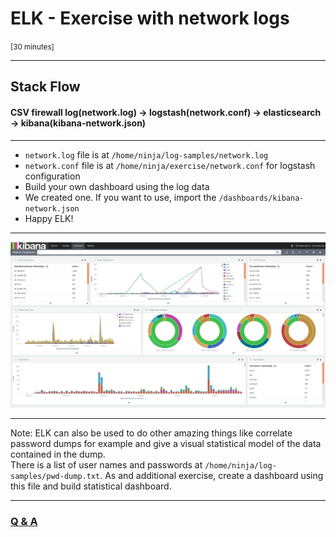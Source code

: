 # ELK - Exercise with network logs
<small>[30 minutes]</small>

---

## Stack Flow

#### CSV firewall log(network.log) -> logstash(network.conf) -> elasticsearch -> kibana(kibana-network.json)

----

- `network.log` file is at `/home/ninja/log-samples/network.log`
- `network.conf` file is at `/home/ninja/exercise/network.conf` for logstash configuration
- Build your own dashboard using the log data
- We created one. If you want to use, import the `/dashboards/kibana-network.json`
- Happy ELK!

---

![Network Dashboard](images/network-dashboard.png)

---

Note: ELK can also be used to do other amazing things like correlate password dumps for example and give a visual statistical model of the data contained in the dump.
<br />
There is a list of user names and passwords at `/home/ninja/log-samples/pwd-dump.txt`. As and additional exercise, create a dashboard using this file and build statistical dashboard.

---

### [Q & A](09-q-and-a-end.md)